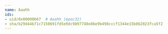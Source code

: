 ```yaml
---
name: Aaahh
ids:
- uid/0x00000667  # Aaahh (epoc32)
- sha/b29d44b71c7150691fd5e9dc9897748e86e9b498cccf1344e15b862023fca5f2  # Aaahh 160.0 kB (epoc32)
---
```

